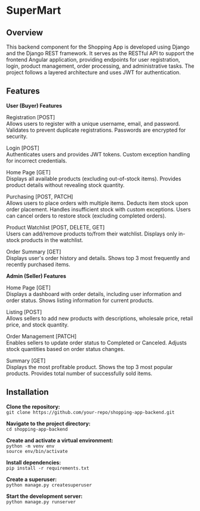 # SuperMart


## Overview
This backend component for the Shopping App is developed using Django and the Django REST framework. It serves as the RESTful API to support the frontend Angular application, providing endpoints for user registration, login, product management, order processing, and administrative tasks. The project follows a layered architecture and uses JWT for authentication.

## Features
**User (Buyer) Features**<br/>

Registration [POST]<br/>
Allows users to register with a unique username, email, and password.
Validates to prevent duplicate registrations.
Passwords are encrypted for security.

Login [POST]<br/>
Authenticates users and provides JWT tokens.
Custom exception handling for incorrect credentials.

Home Page [GET]<br/>
Displays all available products (excluding out-of-stock items).
Provides product details without revealing stock quantity.

Purchasing [POST, PATCH]<br/>
Allows users to place orders with multiple items.
Deducts item stock upon order placement.
Handles insufficient stock with custom exceptions.
Users can cancel orders to restore stock (excluding completed orders).

Product Watchlist [POST, DELETE, GET]<br/>
Users can add/remove products to/from their watchlist.
Displays only in-stock products in the watchlist.

Order Summary [GET]<br/>
Displays user's order history and details.
Shows top 3 most frequently and recently purchased items.

**Admin (Seller) Features**<br/>

Home Page [GET]<br/>
Displays a dashboard with order details, including user information and order status.
Shows listing information for current products.

Listing [POST]<br/>
Allows sellers to add new products with descriptions, wholesale price, retail price, and stock quantity.

Order Management [PATCH]<br/>
Enables sellers to update order status to Completed or Canceled.
Adjusts stock quantities based on order status changes.

Summary [GET]<br/>
Displays the most profitable product.
Shows the top 3 most popular products.
Provides total number of successfully sold items.

## Installation
**Clone the repository:**<br/>
```git clone https://github.com/your-repo/shopping-app-backend.git```

**Navigate to the project directory:**<br/>
```cd shopping-app-backend```

**Create and activate a virtual environment:**<br/>
```python -m venv env```<br/>
```source env/bin/activate```<br/>

**Install dependencies:** <br/>
```pip install -r requirements.txt```

**Create a superuser:**<br/>
```python manage.py createsuperuser```

**Start the development server:**<br/>
```python manage.py runserver```

